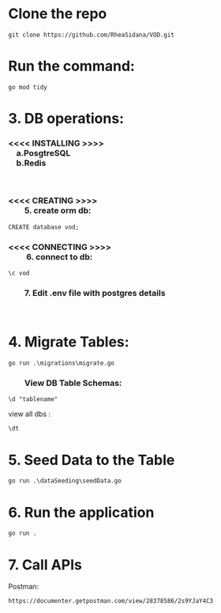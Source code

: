 <h1> Clone the repo </h1>

```
git clone https://github.com/RheaSidana/VOD.git
```

<h1> Run the command:</h1>

```
go mod tidy
```

<h1>3. DB operations:</h1>
<h3><<<< INSTALLING >>>><br/>
    &emsp;a.PosgtreSQL <br/>
    &emsp;b.Redis</h3>

<br/>
<h3> <<<< CREATING >>>> <br/>&emsp;&emsp;5. create orm db: </h3>

```
CREATE database vod;
```

<h3>  <<<< CONNECTING >>>> <br/>&emsp;&emsp; 6. connect to db: </h3>

```
\c vod
```

<h3>&emsp;&emsp;7. Edit .env file with postgres details</h3>
<br/>


<h1>4. Migrate Tables: </h1>

```
go run .\migrations\migrate.go
```

<h3>&emsp;&emsp;View DB Table Schemas: </h3>

```
\d "tablename"
```

view all dbs : 

```
\dt
```

<h1>5. Seed Data to the Table </h1>

```
go run .\dataSeeding\seedData.go
```


<h1>6. Run the application </h1>

```
go run .
```


<h1>7. Call APIs </h1>
Postman: 

```
https://documenter.getpostman.com/view/28378586/2s9YJaY4C3
```

<!-- <h1>8. Video Description to use the APIs: </h1> -->